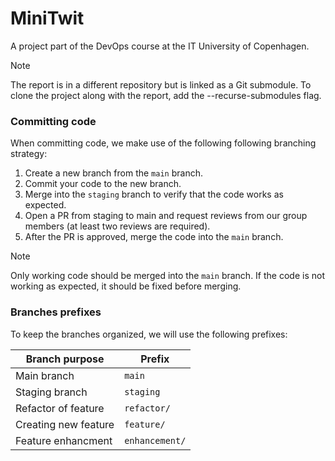 # MiniTwit
A project part of the DevOps course at the IT University of Copenhagen.

> [!NOTE]
> The report is in a different repository but is linked as a Git submodule. To clone the project along with the report, add the --recurse-submodules flag.


### Committing code
When committing code, we make use of the following following branching strategy:

1. Create a new branch from the `main` branch.
2. Commit your code to the new branch.
3. Merge into the `staging` branch to verify that the code works as expected.
4. Open a PR from staging to main and request reviews from our group members (at least two reviews are required).
5. After the PR is approved, merge the code into the `main` branch.

> [!NOTE]  
> Only working code should be merged into the `main` branch. If the code is not working as expected, it should be fixed before merging.

### Branches prefixes

To keep the branches organized, we will use the following prefixes:

| Branch purpose | Prefix |
|---|---|
| Main branch | `main` |
| Staging branch | `staging` |
| Refactor of feature | `refactor/` |
| Creating new feature | `feature/`|
| Feature enhancment | `enhancement/`|

